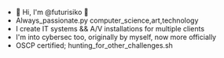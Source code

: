 - 👋 Hi, I'm @futurisiko 👋
- Always_passionate.py computer_science,art,technology
- I create IT systems && A/V installations for multiple clients
- I'm into cybersec too, originally by myself, now more officially
- OSCP certified; hunting_for_other_challenges.sh
